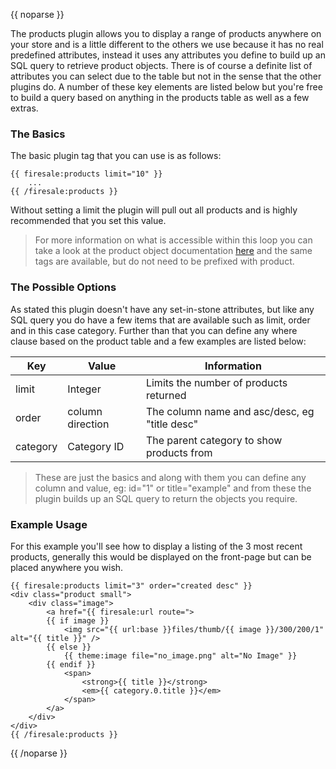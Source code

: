 {{ noparse }}

The products plugin allows you to display a range of products anywhere on your store and is a little different to the others we use because it has no real predefined attributes, instead it uses any attributes you define to build up an SQL query to retrieve product objects. There is of course a definite list of attributes you can select due to the table but not in the sense that the other plugins do. A number of these key elements are listed below but you're free to build a query based on anything in the products table as well as a few extras.

### The Basics

The basic plugin tag that you can use is as follows:

	{{ firesale:products limit="10" }}
		...
	{{ /firesale:products }}

Without setting a limit the plugin will pull out all products and is highly recommended that you set this value.

> For more information on what is accessible within this loop you can take a look at the product object documentation [here](/documentation/themeing/products) and the same tags are available, but do not need to be prefixed with product.

### The Possible Options

As stated this plugin doesn't have any set-in-stone attributes, but like any SQL query you do have a few items that are available such as limit, order and in this case category. Further than that you can define any where clause based on the product table and a few examples are listed below:

Key | Value | Information
--- | ----- | -----------
limit | Integer | Limits the number of products returned
order | column direction | The column name and asc/desc, eg "title desc"
category | Category ID | The parent category to show products from

> These are just the basics and along with them you can define any column and value, eg: id="1" or title="example" and from these the plugin builds up an SQL query to return the objects you require.

### Example Usage

For this example you'll see how to display a listing of the 3 most recent products, generally this would be displayed on the front-page but can be placed anywhere you wish.

	{{ firesale:products limit="3" order="created desc" }}
	<div class="product small">
		<div class="image">
			<a href="{{ firesale:url route=">
			{{ if image }}
				<img src="{{ url:base }}files/thumb/{{ image }}/300/200/1" alt="{{ title }}" />
			{{ else }}
				{{ theme:image file="no_image.png" alt="No Image" }}
			{{ endif }}
				<span>
					<strong>{{ title }}</strong>
					<em>{{ category.0.title }}</em>
				</span>
			</a>
		</div>
	</div>
	{{ /firesale:products }}

{{ /noparse }}
